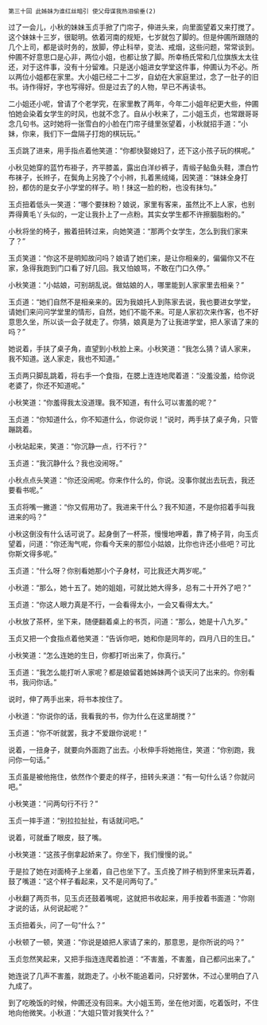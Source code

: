     第三十回 此姊妹为谁红丝暗引 使父母谋我热泪偷垂(2) 

   过了一会儿，小秋的妹妹玉贞手掀了门帘子，伸进头来，向里面望着又来打搅了。这个妹妹十三岁，很聪明。依着河南的规矩，七岁就包了脚的。但是仲圃所跟随的几个上司，都是谈时务的，放脚，停止科举，变法、戒烟，这些问题，常常谈到。仲圃不好意思口是心非，两位小姐，也都让放了脚。所幸杨氏常和几位旗族太太往还，对于这件事，没有十分留难。只是送小姐进女学堂这件事，仲圃认为不必。所以两位小姐都在家里。大小姐已经二十二岁，自幼在大家庭里过，念了一肚子的旧书。诗作得好，字也写得好。但是过去了的人物，早已不再读书。

   二小姐还小呢，曾请了个老学究，在家里教了两年，今年二小姐年纪更大些，仲圃怕她会染着女学生的时风，也就不念了。自从小秋来了，二小姐玉贞，也常跟哥哥念几句书。这时她将一张雪白的小脸在门帘子缝里张望着，小秋就招手道：“小妹，你来，我们下一盘隔子打炮的棋玩玩。”

   玉贞跳了进来，用手指点着他笑道：“你都快娶媳妇了，还下这小孩子玩的棋呢。”

   小秋见她穿的蓝竹布褂子，齐平膝盖，露出白洋纱裤子，青缎子鲇鱼头鞋，漂白竹布袜子，长辫子，在鬓角上另挽了个小辫，扎着黑绒绳，因笑道：“妹妹全身打扮，都仿的是女子小学堂的样子。哟！抹这一脸的粉，也没有抹匀。”

   玉贞扭着低头一笑道：“哪个要抹粉？娘说，家里有客来，虽然比不上人家，也别弄得黄毛丫头似的，一定让我扑上了一点粉。其实女学生都不许擦胭脂粉的。”

   小秋将坐的椅子，搬着扭转过来，向她笑道：“那两个女学生，怎么到我们家来了？”

   玉贞笑道：“你这不是明知故问吗？娘请了她们来，是让你相亲的，偏偏你又不在家，急得我跑到门口看了好几回。我又怕娘骂，不敢在门口久停。”

   小秋笑道：“小姑娘，可别胡乱说。做姑娘的人，哪里能到人家家里去相亲？”

   玉贞道：“她们自然不是相亲来的。因为我娘托人到陈家去说，我也要进女学堂，请她们来问问学堂里的情形，自然，她们不能不来。可是人家初次来作客，也不好意思久坐，所以谈一会子就走了。你猜，娘真是为了让我进学堂，把人家请了来的吗？”

   她说着，手扶了桌子角，直望到小秋脸上来。小秋笑道：“我怎么猜？请人家来，我不知道。送人家走，我也不知道。”

   玉贞两只脚乱跳着，将右手一个食指，在腮上连连地爬着道：“没羞没羞，给你说老婆了，你还不知道呢。”

   小秋笑道：“你羞得我太没道理。我不知道，有什么可以害羞的呢？”

   玉贞道：“你知道什么，你不知道什么，你说你说！”说时，两手扶了桌子角，只管蹦跳着。

   小秋站起来，笑道：“你沉静一点，行不行？”

   玉贞道：“我沉静什么？我也没闹呀。”

   小秋点点头笑道：“你还没闹呢。你来作什么的，你说。没事你就出去玩去，我还要看书呢。”

   玉贞将嘴一撇道：“你又假用功了。我进来干什么？我不知道，不是你招着手叫我进来的吗？”

   小秋这倒没有什么话可说了。起身倒了一杯茶，慢慢地呷着，靠了椅子背，向玉贞望着，问道：“你还淘气呢，你看今天来的那位小姑娘，比你也许还小些吧？可比你斯文得多呢。”

   玉贞道：“什么呀？你别看她那小个子身材，可比我还大两岁呢。”

   小秋道：“那么，她十五了。她的姐姐，可就比她大得多，总有二十开外了吧？”

   玉贞道：“你这人眼力真是不行，一会看得太小，一会又看得太大。”

   小秋放了茶杯，坐下来，随便翻着桌上的书页，问道：“那么，她是十八九岁。”

   玉贞又把一个食指点着他笑道：“告诉你吧，她和你是同年的，四月八日的生日。”

   小秋笑道：“怎么连她的生日，你都打听出来了，你真行。”

   玉贞道：“我怎么能打听人家呢？都是娘留着她姊妹两个谈天问了出来的。你别看书，我问你话。”

   说时，伸了两手出来，将书本按住了。

   小秋道：“你说你的话，我看我的书，你为什么在这里胡搅？”

   玉贞道：“你不听就罢，我才不爱跟你说呢！”

   说着，一扭身子，就要向外面跑了出去。小秋伸手将她拖住，笑道：“你别跑，我问你一句话。”

   玉贞虽是被他拖住，依然作个要走的样子，扭转头来道：“有一句什么话？你就问吧。”

   小秋笑道：“问两句行不行？”

   玉贞一摔手道：“别拉拉扯扯，有话就问吧。”

   说着，可就垂了眼皮，鼓了嘴。

   小秋笑道：“这孩子倒拿起娇来了。你坐下，我们慢慢的说。”

   于是拉了她在对面椅子上坐着，自己也坐下了。玉贞挽了辫子梢到怀里来玩弄着，鼓了嘴道：“这个样子看起来，又不是问两句了。”

   小秋翻了两页书，见玉贞还鼓着嘴呢，这就把书收起来，用手按着书面道：“你刚才说的话，从何说起呢？”

   玉贞扭着头，问了一句“什么？”

   小秋顿了一顿，笑道：“你说是娘把人家请了来的，那意思，是你所说的吗？”

   玉贞忽然笑起来，又把手指连连爬着脸道：“不害羞，不害羞，自己都问出来了。”

   她连说了几声不害羞，就跑走了。小秋不能追着问，只好罢休，不过心里明白了八九成了。

   到了吃晚饭的时候，仲圃还没有回来。大小姐玉筠，坐在他对面，吃着饭时，不住地向他微笑。小秋道：“大姐只管对我笑什么？”

